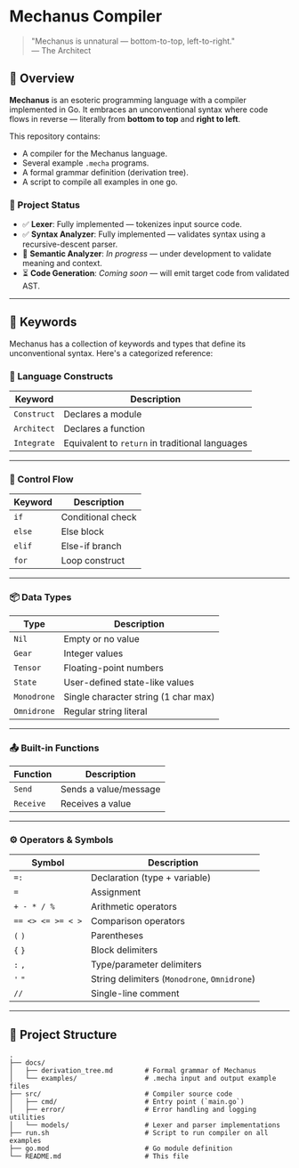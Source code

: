 # Mechanus Compiler

> "Mechanus is unnatural — bottom-to-top, left-to-right."  
> — The Architect

## 📜 Overview

**Mechanus** is an esoteric programming language with a compiler implemented in Go. It embraces an unconventional syntax
where code flows in reverse — literally from **bottom to top** and **right to left**.

This repository contains:

- A compiler for the Mechanus language.
- Several example `.mecha` programs.
- A formal grammar definition (derivation tree).
- A script to compile all examples in one go.

### 📌 Project Status

- ✅ **Lexer**: Fully implemented — tokenizes input source code.
- ✅ **Syntax Analyzer**: Fully implemented — validates syntax using a recursive-descent parser.
- 🔄 **Semantic Analyzer**: *In progress* — under development to validate meaning and context.
- ⏳ **Code Generation**: *Coming soon* — will emit target code from validated AST.

---

## 🧷 Keywords

Mechanus has a collection of keywords and types that define its unconventional syntax. Here's a categorized reference:

### 🔨 Language Constructs

| Keyword     | Description                                     |
|-------------|-------------------------------------------------|
| `Construct` | Declares a module                               |
| `Architect` | Declares a function                             |
| `Integrate` | Equivalent to `return` in traditional languages |

---

### 🔁 Control Flow

| Keyword | Description       |
|---------|-------------------|
| `if`    | Conditional check |
| `else`  | Else block        |
| `elif`  | Else-if branch    |
| `for`   | Loop construct    |

---

### 📦 Data Types

| Type        | Description                          |
|-------------|--------------------------------------|
| `Nil`       | Empty or no value                    |
| `Gear`      | Integer values                       |
| `Tensor`    | Floating-point numbers               |
| `State`     | User-defined state-like values       |
| `Monodrone` | Single character string (1 char max) |
| `Omnidrone` | Regular string literal               |

---

### 📤 Built-in Functions

| Function  | Description           |
|-----------|-----------------------|
| `Send`    | Sends a value/message |
| `Receive` | Receives a value      |

---

### ⚙️ Operators & Symbols

| Symbol            | Description                                  |
|-------------------|----------------------------------------------|
| `=:`              | Declaration (type + variable)                |
| `=`               | Assignment                                   |
| `+ - * / %`       | Arithmetic operators                         |
| `== <> <= >= < >` | Comparison operators                         |
| `(` `)`           | Parentheses                                  |
| `{` `}`           | Block delimiters                             |
| `:` `,`           | Type/parameter delimiters                    |
| `'` `"`           | String delimiters (`Monodrone`, `Omnidrone`) |
| `//`              | Single-line comment                          |

---

## 📂 Project Structure

```
.
├── docs/
│   ├── derivation_tree.md        # Formal grammar of Mechanus
│   └── examples/                 # .mecha input and output example files
├── src/                          # Compiler source code
│   ├── cmd/                      # Entry point (`main.go`)
│   ├── error/                    # Error handling and logging utilities
│   └── models/                   # Lexer and parser implementations
├── run.sh                        # Script to run compiler on all examples
├── go.mod                        # Go module definition
└── README.md                     # This file
``` 